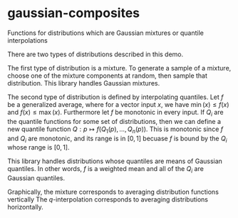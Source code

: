 # gaussian-composites
Functions for distributions which are Gaussian mixtures or quantile interpolations


There are two types of distributions described in this demo.  

The first type of distribution is a mixture.  To generate a sample of a mixture, choose one of the mixture components at random, then sample that distribution.  This library handles Gaussian mixtures.  

The second type of distribution is defined by interpolating quantiles.  Let $f$ be a generalized average, where for a vector input $x$, we have $\min(x)\leq f(x)$ and  $f(x) \leq \max(x)$.  Furthermore let $f$ be monotonic in every input.  If $Q_i$ are the quantile functions for some set of distributions, then we can define a new quantile function $Q: p \mapsto f( Q_1(p), \dots, Q_n(p))$.  This is monotonic since $f$ and $Q_i$ are monotonic, and its range is in $[0,1]$ becuase $f$ is bound by the $Q_i$ whose range is $[0,1]$.  

This library handles distributions whose quantiles are means of Gaussian quantiles. In other words, $f$ is a weighted mean and all of the $Q_i$ are Gaussian quantiles.

Graphically, the mixture corresponds to averaging distribution functions vertically  The $q$-interpolation corresponds to averaging distributions horizontally.  
